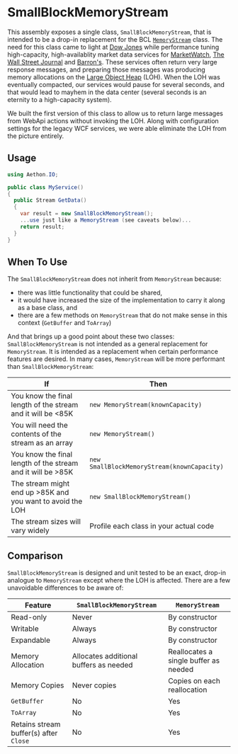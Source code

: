 SmallBlockMemoryStream
======================
This assembly exposes a single class, `SmallBlockMemoryStream`, that is intended to be a drop-in replacement for the BCL [`MemoryStream`](http://msdn.microsoft.com/en-us/library/system.io.memorystream.aspx) class. The need for this class came to light at [Dow Jones](http://dowjones.com) while performance tuning high-capacity, high-availablity market data services for [MarketWatch](http://marketwatch.com), [The Wall Street Journal](http://online.wsj.com) and [Barron's](http://online.barrons.com). These services often return very large response messages, and preparing those messages was producing memory allocations on the [Large Object Heap](http://msdn.microsoft.com/en-us/magazine/cc534993.aspx) (LOH). When the LOH was eventually compacted, our services would pause for several seconds, and that would lead to mayhem in the data center (several seconds is an eternity to a high-capacity system).

We built the first version of this class to allow us to return large messages from WebApi actions without invoking the LOH. Along with configuration settings for the legacy WCF services, we were able eliminate the LOH from the picture entirely.

Usage
---
```cs
using Aethon.IO;

public class MyService()
{
  public Stream GetData()
  {
    var result = new SmallBlockMemoryStream();
    ...use just like a MemoryStream (see caveats below)...
    return result;
  }
}
```

When To Use
---
The `SmallBlockMemoryStream` does not inherit from `MemoryStream` because:
  - there was little functionality that could be shared,
  - it would have increased the size of the implementation to carry it along as a base class, and
  - there are a few methods on `MemoryStream` that do not make sense in this context (`GetBuffer` and `ToArray`)
  
And that brings up a good point about these two classes: `SmallBlockMemoryStream` is not intended as a general replacement for `MemoryStream`. It is intended as a replacement when certain performance features are desired. In many cases, `MemoryStream` will be more performant than `SmallBlockMemoryStream`:

If|Then
-------------------|-------------------------
You know the final length of the stream and it will be <85K| `new MemoryStream(knownCapacity)`
You will need the contents of the stream as an array | `new MemoryStream()`
You know the final length of the stream and it will be >85K| `new SmallBlockMemoryStream(knownCapacity)`
The stream might end up >85K and you want to avoid the LOH | `new SmallBlockMemoryStream()`
The stream sizes will vary widely | Profile each class in your actual code

Comparison
---
`SmallBlockMemoryStream` is designed and unit tested to be an exact, drop-in analogue to `MemoryStream` except where the LOH is affected. There are a few unavoidable differences to be aware of:

Feature|`SmallBlockMemoryStream`|`MemoryStream`
---|---|---
Read-only|Never|By constructor
Writable|Always|By constructor
Expandable|Always|By constructor
Memory Allocation|Allocates additional buffers as needed|Reallocates a single buffer as needed
Memory Copies|Never copies|Copies on each reallocation
`GetBuffer`|No|Yes
`ToArray`|No|Yes
Retains stream buffer(s) after `Close`|No|Yes



